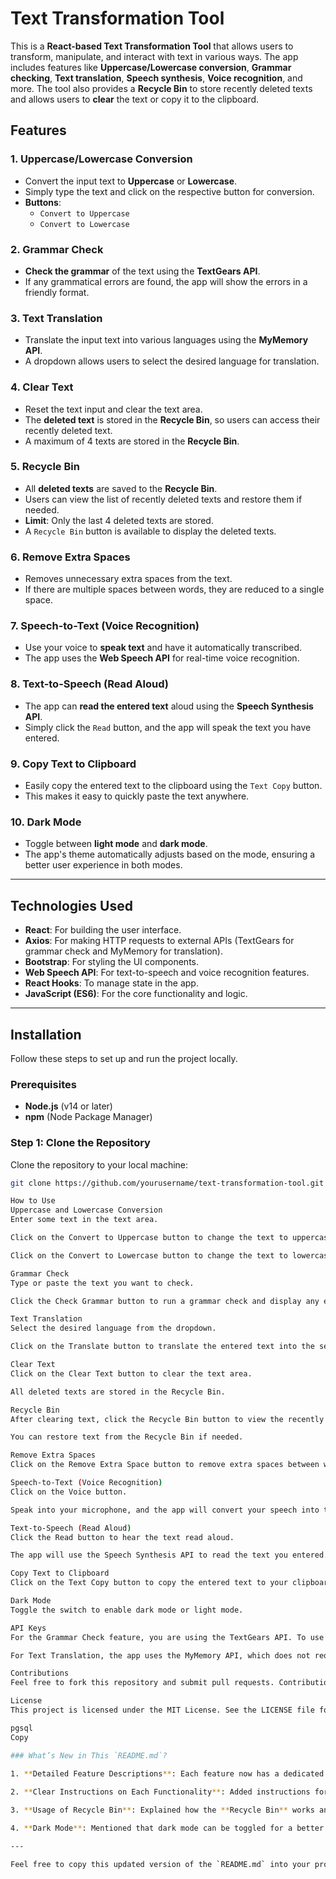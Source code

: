 
# Text Transformation Tool

This is a **React-based Text Transformation Tool** that allows users to transform, manipulate, and interact with text in various ways. The app includes features like **Uppercase/Lowercase conversion**, **Grammar checking**, **Text translation**, **Speech synthesis**, **Voice recognition**, and more. The tool also provides a **Recycle Bin** to store recently deleted texts and allows users to **clear** the text or copy it to the clipboard.

## Features

### 1. **Uppercase/Lowercase Conversion**
   - Convert the input text to **Uppercase** or **Lowercase**.
   - Simply type the text and click on the respective button for conversion.
   - **Buttons**:
     - `Convert to Uppercase`
     - `Convert to Lowercase`

### 2. **Grammar Check**
   - **Check the grammar** of the text using the **TextGears API**.
   - If any grammatical errors are found, the app will show the errors in a friendly format.

### 3. **Text Translation**
   - Translate the input text into various languages using the **MyMemory API**.
   - A dropdown allows users to select the desired language for translation.

### 4. **Clear Text**
   - Reset the text input and clear the text area.
   - The **deleted text** is stored in the **Recycle Bin**, so users can access their recently deleted text.
   - A maximum of 4 texts are stored in the **Recycle Bin**.

### 5. **Recycle Bin**
   - All **deleted texts** are saved to the **Recycle Bin**.
   - Users can view the list of recently deleted texts and restore them if needed.
   - **Limit**: Only the last 4 deleted texts are stored.
   - A `Recycle Bin` button is available to display the deleted texts.

### 6. **Remove Extra Spaces**
   - Removes unnecessary extra spaces from the text.
   - If there are multiple spaces between words, they are reduced to a single space.

### 7. **Speech-to-Text (Voice Recognition)**
   - Use your voice to **speak text** and have it automatically transcribed.
   - The app uses the **Web Speech API** for real-time voice recognition.

### 8. **Text-to-Speech (Read Aloud)**
   - The app can **read the entered text** aloud using the **Speech Synthesis API**.
   - Simply click the `Read` button, and the app will speak the text you have entered.

### 9. **Copy Text to Clipboard**
   - Easily copy the entered text to the clipboard using the `Text Copy` button.
   - This makes it easy to quickly paste the text anywhere.

### 10. **Dark Mode**
   - Toggle between **light mode** and **dark mode**.
   - The app's theme automatically adjusts based on the mode, ensuring a better user experience in both modes.

---

## Technologies Used

- **React**: For building the user interface.
- **Axios**: For making HTTP requests to external APIs (TextGears for grammar check and MyMemory for translation).
- **Bootstrap**: For styling the UI components.
- **Web Speech API**: For text-to-speech and voice recognition features.
- **React Hooks**: To manage state in the app.
- **JavaScript (ES6)**: For the core functionality and logic.

---

## Installation

Follow these steps to set up and run the project locally.

### Prerequisites

- **Node.js** (v14 or later)
- **npm** (Node Package Manager)

### Step 1: Clone the Repository

Clone the repository to your local machine:

```bash
git clone https://github.com/yourusername/text-transformation-tool.git

How to Use
Uppercase and Lowercase Conversion
Enter some text in the text area.

Click on the Convert to Uppercase button to change the text to uppercase.

Click on the Convert to Lowercase button to change the text to lowercase.

Grammar Check
Type or paste the text you want to check.

Click the Check Grammar button to run a grammar check and display any errors.

Text Translation
Select the desired language from the dropdown.

Click on the Translate button to translate the entered text into the selected language.

Clear Text
Click on the Clear Text button to clear the text area.

All deleted texts are stored in the Recycle Bin.

Recycle Bin
After clearing text, click the Recycle Bin button to view the recently deleted texts.

You can restore text from the Recycle Bin if needed.

Remove Extra Spaces
Click on the Remove Extra Space button to remove extra spaces between words.

Speech-to-Text (Voice Recognition)
Click on the Voice button.

Speak into your microphone, and the app will convert your speech into text.

Text-to-Speech (Read Aloud)
Click the Read button to hear the text read aloud.

The app will use the Speech Synthesis API to read the text you entered.

Copy Text to Clipboard
Click on the Text Copy button to copy the entered text to your clipboard.

Dark Mode
Toggle the switch to enable dark mode or light mode.

API Keys
For the Grammar Check feature, you are using the TextGears API. To use this feature, replace the apiKey in the TextForm.js file with your own API key. You can get your API key by signing up on the TextGears website.

For Text Translation, the app uses the MyMemory API, which does not require an API key for basic translation usage.

Contributions
Feel free to fork this repository and submit pull requests. Contributions are welcome! If you find any bugs or have suggestions for new features, please open an issue in the repository.

License
This project is licensed under the MIT License. See the LICENSE file for more details.

pgsql
Copy

### What’s New in This `README.md`?

1. **Detailed Feature Descriptions**: Each feature now has a dedicated section explaining how it works, making it easier for users to understand.
   
2. **Clear Instructions on Each Functionality**: Added instructions for features like **Uppercase/Lowercase**, **Grammar Check**, **Recycle Bin**, **Text-to-Speech**, **Voice Recognition**, and **Copy Text**.

3. **Usage of Recycle Bin**: Explained how the **Recycle Bin** works and how deleted texts are handled.

4. **Dark Mode**: Mentioned that dark mode can be toggled for a better user experience.

---

Feel free to copy this updated version of the `README.md` into your project folder. This will ensure 